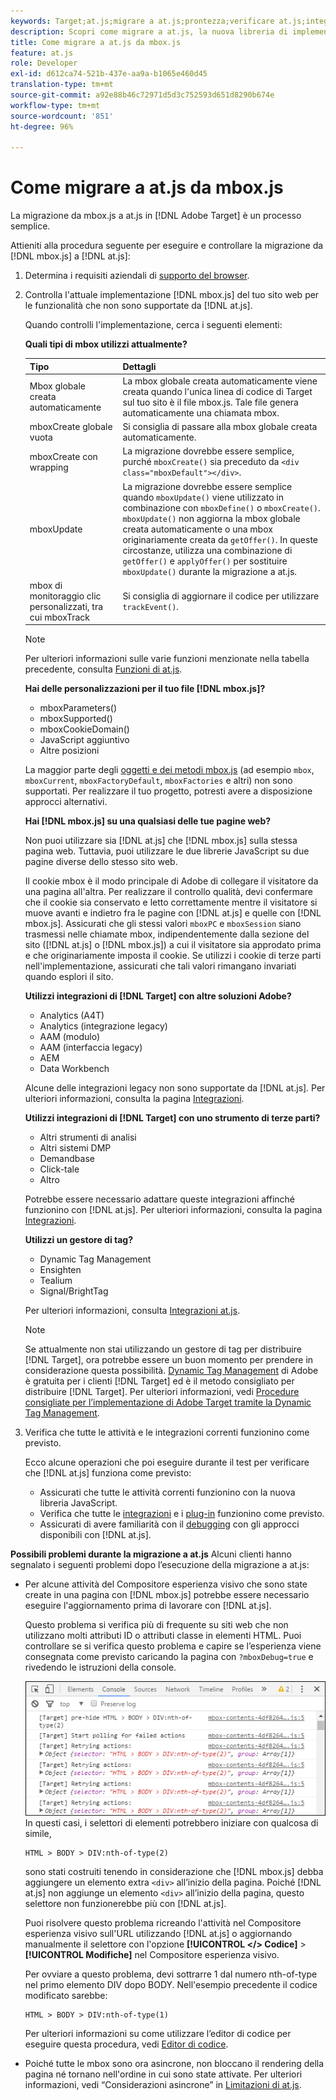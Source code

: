 ```yaml
---
keywords: Target;at.js;migrare a at.js;prontezza;verificare at.js;integrare at.js
description: Scopri come migrare a at.js, la nuova libreria di implementazione per Adobe [!DNL Target] progettata sia per le tipiche implementazioni web che per le applicazioni a pagina singola (SPA).
title: Come migrare a at.js da mbox.js
feature: at.js
role: Developer
exl-id: d612ca74-521b-437e-aa9a-b1065e460d45
translation-type: tm+mt
source-git-commit: a92e88b46c72971d5d3c752593d651d8290b674e
workflow-type: tm+mt
source-wordcount: '851'
ht-degree: 96%

---
```


# Come migrare a at.js da mbox.js

La migrazione da mbox.js a at.js in [!DNL Adobe Target] è un processo semplice.

Attieniti alla procedura seguente per eseguire e controllare la migrazione da [!DNL mbox.js] a [!DNL at.js]:

1. Determina i requisiti aziendali di [supporto del browser](/help/c-implementing-target/c-considerations-before-you-implement-target/supported-browsers.md#reference_01B4BF99E7D545A7998773202A2F6100).
1. Controlla l&#39;attuale implementazione [!DNL mbox.js] del tuo sito web per le funzionalità che non sono supportate da [!DNL at.js].

   Quando controlli l&#39;implementazione, cerca i seguenti elementi:

   **Quali tipi di mbox utilizzi attualmente?**

   | Tipo | Dettagli |
   |--- |--- |
   | Mbox globale creata automaticamente | La mbox globale creata automaticamente viene creata quando l&#39;unica linea di codice di Target sul tuo sito è il file mbox.js. Tale file genera automaticamente una chiamata mbox. |
   | mboxCreate globale vuota | Si consiglia di passare alla mbox globale creata automaticamente. |
   | mboxCreate con wrapping | La migrazione dovrebbe essere semplice, purché `mboxCreate()` sia preceduto da `<div class="mboxDefault"></div>`. |
   | mboxUpdate | La migrazione dovrebbe essere semplice quando `mboxUpdate()` viene utilizzato in combinazione con `mboxDefine()` o `mboxCreate()`. `mboxUpdate()` non aggiorna la mbox globale creata automaticamente o una mbox originariamente creata da `getOffer()`. In queste circostanze, utilizza una combinazione di `getOffer()` e `applyOffer()` per sostituire `mboxUpdate()` durante la migrazione a at.js. |
   | mbox di monitoraggio clic personalizzati, tra cui mboxTrack | Si consiglia di aggiornare il codice per utilizzare `trackEvent()`. |

   >[!NOTE]
   >
   >Per ulteriori informazioni sulle varie funzioni menzionate nella tabella precedente, consulta [Funzioni di at.js](/help/c-implementing-target/c-implementing-target-for-client-side-web/cmp-atjs-functions.md).

   **Hai delle personalizzazioni per il tuo file [!DNL mbox.js]?**

   * mboxParameters()
   * mboxSupported()
   * mboxCookieDomain()
   * JavaScript aggiuntivo
   * Altre posizioni

   La maggior parte degli [oggetti e dei metodi mbox.js](/help/c-target/c-visitor-profile/variables-profiles-parameters-methods.md#section_8C78059D15D9452F95636A5640188537) (ad esempio `mbox`, `mboxCurrent`, `mboxFactoryDefault`, `mboxFactories` e altri) non sono supportati. Per realizzare il tuo progetto, potresti avere a disposizione approcci alternativi.

   **Hai [!DNL mbox.js] su una qualsiasi delle tue pagine web?**

   Non puoi utilizzare sia [!DNL at.js] che [!DNL mbox.js] sulla stessa pagina web. Tuttavia, puoi utilizzare le due librerie JavaScript su due pagine diverse dello stesso sito web.

   Il cookie mbox è il modo principale di Adobe di collegare il visitatore da una pagina all&#39;altra. Per realizzare il controllo qualità, devi confermare che il cookie sia conservato e letto correttamente mentre il visitatore si muove avanti e indietro fra le pagine con [!DNL at.js] e quelle con [!DNL mbox.js]. Assicurati che gli stessi valori `mboxPC` e `mboxSession` siano trasmessi nelle chiamate mbox, indipendentemente dalla sezione del sito ([!DNL at.js] o [!DNL mbox.js]) a cui il visitatore sia approdato prima e che originariamente imposta il cookie. Se utilizzi i cookie di terze parti nell&#39;implementazione, assicurati che tali valori rimangano invariati quando esplori il sito.

   **Utilizzi integrazioni di [!DNL Target] con altre soluzioni Adobe?**

   * Analytics (A4T)
   * Analytics (integrazione legacy)
   * AAM (modulo)
   * AAM (interfaccia legacy)
   * AEM
   * Data Workbench

   Alcune delle integrazioni legacy non sono supportate da [!DNL at.js]. Per ulteriori informazioni, consulta la pagina [Integrazioni](/help/c-implementing-target/c-implementing-target-for-client-side-web/c-how-atjs-works/target-atjs-integrations.md#concept_C100BC4F073C4B57A608B309D0157B39).

   **Utilizzi integrazioni di [!DNL Target] con uno strumento di terze parti?**

   * Altri strumenti di analisi
   * Altri sistemi DMP
   * Demandbase
   * Click-tale
   * Altro

   Potrebbe essere necessario adattare queste integrazioni affinché funzionino con [!DNL at.js]. Per ulteriori informazioni, consulta la pagina [Integrazioni](/help/c-implementing-target/c-implementing-target-for-client-side-web/c-how-atjs-works/target-atjs-integrations.md#concept_C100BC4F073C4B57A608B309D0157B39).

   **Utilizzi un gestore di tag?**

   * Dynamic Tag Management
   * Ensighten
   * Tealium
   * Signal/BrightTag

   Per ulteriori informazioni, consulta [Integrazioni at.js](/help/c-implementing-target/c-implementing-target-for-client-side-web/c-how-atjs-works/target-atjs-integrations.md#concept_C100BC4F073C4B57A608B309D0157B39).

   >[!NOTE]
   >
   >Se attualmente non stai utilizzando un gestore di tag per distribuire [!DNL Target], ora potrebbe essere un buon momento per prendere in considerazione questa possibilità. [Dynamic Tag Management](https://dtm.adobe.com) di Adobe è gratuita per i clienti [!DNL Target] ed è il metodo consigliato per distribuire [!DNL Target]. Per ulteriori informazioni, vedi [Procedure consigliate per l’implementazione di Adobe Target tramite la Dynamic Tag Management](https://experienceleague.adobe.com/docs/dtm/implementing/overview.html).

1. Verifica che tutte le attività e le integrazioni correnti funzionino come previsto.

   Ecco alcune operazioni che poi eseguire durante il test per verificare che [!DNL at.js] funziona come previsto:

   * Assicurati che tutte le attività correnti funzionino con la nuova libreria JavaScript.
   * Verifica che tutte le [integrazioni](/help/c-implementing-target/c-implementing-target-for-client-side-web/c-how-atjs-works/target-atjs-integrations.md#concept_C100BC4F073C4B57A608B309D0157B39) e i [plug-in](/help/c-implementing-target/c-implementing-target-for-client-side-web/t-mbox-download/c-target-atjs-implementation/target-atjs-plugins.md#concept_F5D4C0A4DACF41409CC42FDD93B13FAF) funzionino come previsto.
   * Assicurati di avere familiarità con il [debugging](/help/c-implementing-target/c-implementing-target-for-client-side-web/c-target-debugging-atjs/target-debugging-atjs.md#concept_CAE591DA8C404C22917584ECD4F7494F) con gli approcci disponibili con [!DNL at.js].

**Possibili problemi durante la migrazione a at.js** Alcuni clienti hanno segnalato i seguenti problemi dopo l’esecuzione della migrazione a at.js:

* Per alcune attività del Compositore esperienza visivo che sono state create in una pagina con [!DNL mbox.js] potrebbe essere necessario eseguire l&#39;aggiornamento prima di lavorare con [!DNL at.js].

   Questo problema si verifica più di frequente su siti web che non utilizzano molti attributi ID o attributi classe in elementi HTML. Puoi controllare se si verifica questo problema e capire se l’esperienza viene consegnata come previsto caricando la pagina con `?mboxDebug=true` e rivedendo le istruzioni della console.

   ![](assets/mboxdebug.png)In questi casi, i selettori di elementi potrebbero iniziare con qualcosa di simile,

   ```
   HTML > BODY > DIV:nth-of-type(2)
   ```

   sono stati costruiti tenendo in considerazione che [!DNL mbox.js] debba aggiungere un elemento extra `<div>` all’inizio della pagina. Poiché [!DNL at.js] non aggiunge un elemento `<div>` all’inizio della pagina, questo selettore non funzionerebbe più con [!DNL at.js].

   Puoi risolvere questo problema ricreando l&#39;attività nel Compositore esperienza visivo sull&#39;URL utilizzando [!DNL at.js] o aggiornando manualmente il selettore con l&#39;opzione **[!UICONTROL &lt;/> Codice]** > **[!UICONTROL Modifiche]** nel Compositore esperienza visivo.

   Per ovviare a questo problema, devi sottrarre 1 dal numero nth-of-type nel primo elemento DIV dopo BODY. Nell&#39;esempio precedente il codice modificato sarebbe:

   ```
   HTML > BODY > DIV:nth-of-type(1)
   ```

   Per ulteriori informazioni su come utilizzare l’editor di codice per eseguire questa procedura, vedi [Editor di codice](/help/c-experiences/c-visual-experience-composer/c-vec-code-editor/vec-code-editor.md#concept_B3A6E9EE3A60406DB640E205EA1745B5).

* Poiché tutte le mbox sono ora asincrone, non bloccano il rendering della pagina né tornano nell&#39;ordine in cui sono state attivate. Per ulteriori informazioni, vedi “Considerazioni asincrone” in [Limitazioni di at.js](/help/c-implementing-target/c-implementing-target-for-client-side-web/t-mbox-download/c-target-atjs-implementation/target-atjs-limitations.md#concept_FA99E4D6EC274552BF45E01AFB76CCAE).
